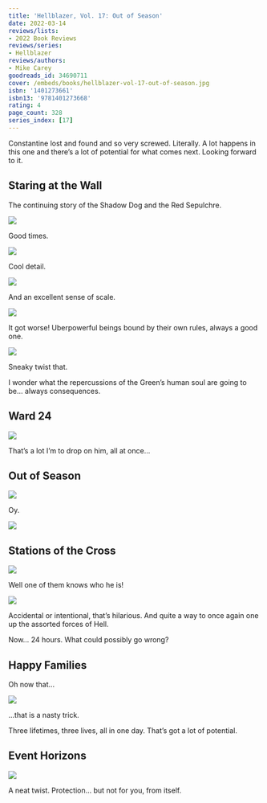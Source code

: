 ```yaml
---
title: 'Hellblazer, Vol. 17: Out of Season'
date: 2022-03-14
reviews/lists:
- 2022 Book Reviews
reviews/series:
- Hellblazer
reviews/authors:
- Mike Carey
goodreads_id: 34690711
cover: /embeds/books/hellblazer-vol-17-out-of-season.jpg
isbn: '1401273661'
isbn13: '9781401273668'
rating: 4
page_count: 328
series_index: [17]
---
```

Constantine lost and found and so very screwed. Literally. A lot happens in this one and there’s a lot of potential for what comes next. Looking forward to it. 

<!--more-->

## Staring at the Wall
The continuing story of the Shadow Dog and the Red Sepulchre. 

![](/embeds/books/attachments/hellblazer-17-423d39.png)

Good times. 

![](/embeds/books/attachments/hellblazer-17-88f1e9.png)

Cool detail. 

![](/embeds/books/attachments/hellblazer-17-06ae6f.png)

And an excellent sense of scale. 

![](/embeds/books/attachments/hellblazer-17-f050a1.png)

It got worse! Uberpowerful beings bound by their own rules, always a good one. 

![](/embeds/books/attachments/hellblazer-17-c3e512.png)

Sneaky twist that. 

I wonder what the repercussions of the Green’s human soul are going to be… always consequences. 

## Ward 24

![](/embeds/books/attachments/hellblazer-17-051f2b.png)

That’s a lot I’m to drop on him, all at once…

## Out of Season

![](/embeds/books/attachments/hellblazer-17-583496.png)

Oy. 

![](/embeds/books/attachments/hellblazer-17-29d099.png)

## Stations of the Cross

![](/embeds/books/attachments/hellblazer-17-6e23f9.png)

Well one of them knows who he is!

![](/embeds/books/attachments/hellblazer-17-ee9933.png)

Accidental or intentional, that’s hilarious. And quite a way to once again one up the assorted forces of Hell. 

Now… 24 hours. What could possibly go wrong?

## Happy Families
Oh now that…

![](/embeds/books/attachments/hellblazer-17-7f8acf.png)

…that is a nasty trick. 

Three lifetimes, three lives, all in one day. That’s got a lot of potential. 

## Event Horizons

![](/embeds/books/attachments/hellblazer-17-421afd.png)

A neat twist. Protection… but not for you, from itself.